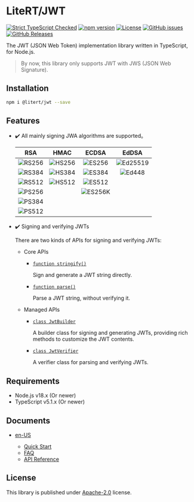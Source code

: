 # LiteRT/JWT

[![Strict TypeScript Checked](https://badgen.net/badge/icon/typescript?icon=typescript&label "Strict TypeScript Checked")](https://www.typescriptlang.org)
[![npm version](https://img.shields.io/npm/v/@litert/jwt.svg?colorB=brightgreen)](https://www.npmjs.com/package/@litert/jwt "Stable Version")
[![License](https://img.shields.io/npm/l/@litert/jwt.svg?maxAge=2592000?style=plastic)](https://github.com/litert/jwt/blob/master/LICENSE)
[![GitHub issues](https://img.shields.io/github/issues/litert/jwt.js.svg)](https://github.com/litert/jwt.js/issues)
[![GitHub Releases](https://img.shields.io/github/release/litert/jwt.js.svg)](https://github.com/litert/jwt.js/releases "Stable Release")

The JWT (JSON Web Token) implementation library written in TypeScript, for Node.js.

> By now, this library only supports JWT with JWS (JSON Web Signature).

## Installation

```sh
npm i @litert/jwt --save
```

## Features

- ✔️ All mainly signing JWA algorithms are supported。

    RSA       | HMAC      | ECDSA      | EdDSA
    :--------:|:---------:|:----------:|:-----------:
    ![RS256](https://badgen.net/badge/alg/RS256?color=green) | ![HS256](https://badgen.net/badge/alg/HS256?color=green) | ![ES256](https://badgen.net/badge/alg/ES256?color=green)  | ![Ed25519](https://badgen.net/badge/curve/Ed25519?color=green)
    ![RS384](https://badgen.net/badge/alg/RS384?color=green) | ![HS384](https://badgen.net/badge/alg/HS384?color=green) | ![ES384](https://badgen.net/badge/alg/ES384?color=green)  | ![Ed448](https://badgen.net/badge/curve/Ed448?color=green)  |
    ![RS512](https://badgen.net/badge/alg/RS512?color=green) | ![HS512](https://badgen.net/badge/alg/HS512?color=green) | ![ES512](https://badgen.net/badge/alg/ES512?color=green)  |
    ![PS256](https://badgen.net/badge/alg/PS256?color=green) |           | ![ES256K](https://badgen.net/badge/alg/ES256K?color=green) |
    ![PS384](https://badgen.net/badge/alg/PS384?color=green) |
    ![PS512](https://badgen.net/badge/alg/PS512?color=green) |

- ✔️ Signing and verifying JWTs

    There are two kinds of APIs for signing and verifying JWTs:

    - Core APIs

        - [`function stringify()`](./src/examples/quick-start-stringify.ts)

            Sign and generate a JWT string directly.

        - [`function parse()`](./src/examples/quick-start-parse.ts)

            Parse a JWT string, without verifying it.

    - Managed APIs

        - [`class JwtBuilder`](./src/examples/quick-start-builder.ts)

            A builder class for signing and generating JWTs, providing rich methods to customize the JWT contents.

        - [`class JwtVerifier`](./src/examples/quick-start-verifier.ts)

            A verifier class for parsing and verifying JWTs.

## Requirements

- Node.js v18.x (Or newer)
- TypeScript v5.1.x (Or newer)

## Documents

- [en-US](https://litert.org/projects/jwt.js/)

    - [Quick Start](https://litert.org/projects/jwt.js/quick-start/)
    - [FAQ](https://litert.org/projects/jwt.js/faq/)
    - [API Reference](https://litert.org/projects/jwt.js/api-docs/)

## License

This library is published under [Apache-2.0](./LICENSE) license.
